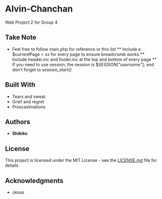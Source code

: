 # Alvin-Chanchan
Web Project 2 for Group 4 

## Take Note
* Feel free to follow main.php for reference or this list
** Include a $currentPage = xx for every page to ensure breadcrumb works
** Include header.inc and footer.inc at the top and bottom of every page
** If you need to use session, the session is $_SESSION["username"];_ and don't forget to _session_start()_ 

## Built With

* Tears and sweat.
* Grief and regret
* Proscastinations

## Authors

* **Shikiko** 

## License

This project is licensed under the MIT License - see the [LICENSE.md](LICENSE.md) file for details

## Acknowledgments

* Jesus
